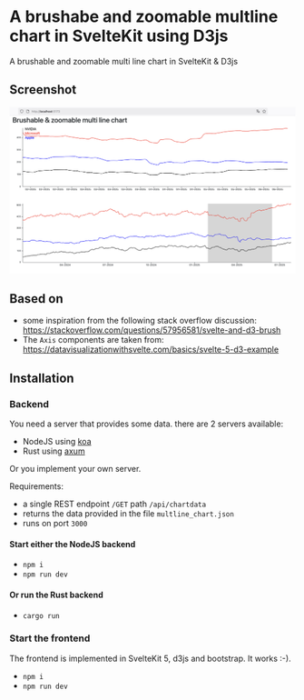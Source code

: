 # A brushabe and zoomable multline chart in SvelteKit using D3js

A brushable and zoomable multi line chart in SvelteKit & D3js


## Screenshot

![This is the repo in action](screenshot.png)

## Based on

- some inspiration from the following stack overflow discussion: https://stackoverflow.com/questions/57956581/svelte-and-d3-brush
- The ```Axis``` components are taken from: https://datavisualizationwithsvelte.com/basics/svelte-5-d3-example

## Installation

### Backend

You need a server that provides some data. there are 2 servers available:

- NodeJS using [koa](./backend-node)
- Rust using [axum](./backend-rust)

Or you implement your own server.

Requirements:
- a single REST endpoint ```/GET``` path ```/api/chartdata```
- returns the data provided in the file ```multline_chart.json```
- runs on port ```3000```

#### Start either the NodeJS backend

- `npm i`
- `npm run dev`

#### Or run the Rust backend

- `cargo run`

### Start the frontend

The frontend is implemented in SvelteKit 5, d3js and bootstrap. It works :-).

- `npm i`
- `npm run dev`
